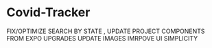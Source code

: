 # Covid-Tracker
FIX/OPTIMIZE SEARCH BY STATE , UPDATE PROJECT COMPONENTS FROM EXPO UPGRADES
UPDATE IMAGES
IMRPOVE UI SIMPLICITY
